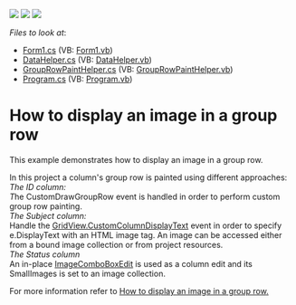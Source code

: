 <!-- default badges list -->
![](https://img.shields.io/endpoint?url=https://codecentral.devexpress.com/api/v1/VersionRange/128627475/17.2.3%2B)
[![](https://img.shields.io/badge/Open_in_DevExpress_Support_Center-FF7200?style=flat-square&logo=DevExpress&logoColor=white)](https://supportcenter.devexpress.com/ticket/details/E5041)
[![](https://img.shields.io/badge/📖_How_to_use_DevExpress_Examples-e9f6fc?style=flat-square)](https://docs.devexpress.com/GeneralInformation/403183)
<!-- default badges end -->
<!-- default file list -->
*Files to look at*:

* [Form1.cs](./CS/Form1.cs) (VB: [Form1.vb](./VB/Form1.vb))
* [DataHelper.cs](./CS/Helpers/DataHelper.cs) (VB: [DataHelper.vb](./VB/Helpers/DataHelper.vb))
* [GroupRowPaintHelper.cs](./CS/Helpers/GroupRowPaintHelper.cs) (VB: [GroupRowPaintHelper.vb](./VB/Helpers/GroupRowPaintHelper.vb))
* [Program.cs](./CS/Program.cs) (VB: [Program.vb](./VB/Program.vb))
<!-- default file list end -->
# How to display an image in a group row


<p>This example demonstrates how to display an image in a group row.</p><p>In this project a column's group row is painted using different approaches:<br />
<i>The ID column</i><i>:<br />
</i><i>T</i>he CustomDrawGroupRow event is handled in order to perform custom group row painting.<br />
<i>The Subject column</i><i>:</i><i><br />
</i>Handle the <a href="http://documentation.devexpress.com/#WindowsForms/DevExpressXtraGridViewsBaseColumnView_CustomColumnDisplayTexttopic"><u>GridView.CustomColumnDisplayText</u></a> event in order to specify e.DisplayText with an HTML image tag. An image can be accessed either from a bound image collection or from project resources. <br />
<i>The Status column </i><i><br />
</i>An in-place <a href="http://documentation.devexpress.com/#WindowsForms/DevExpressXtraEditorsImageComboBoxEditMembersTopicAll"><u>ImageComboBoxEdit</u></a> is used as a column edit and its SmallImages is set to an image collection.</p><p>For more information refer to <a href="https://www.devexpress.com/Support/Center/p/KA18890">How to display an image in a group row</a><u>.</u></p>

<br/>


